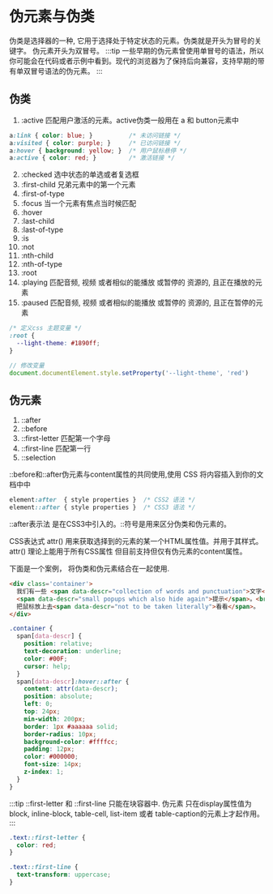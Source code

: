 # 伪元素与伪类

  伪类是选择器的一种, 它用于选择处于特定状态的元素。伪类就是开头为冒号的关键字。
  伪元素开头为双冒号。
:::tip
一些早期的伪元素曾使用单冒号的语法，所以你可能会在代码或者示例中看到。现代的浏览器为了保持后向兼容，支持早期的带有单双冒号语法的伪元素。
:::

## 伪类

1. :active  匹配用户激活的元素。active伪类一般用在 a 和 button元素中
```css
a:link { color: blue; }          /* 未访问链接 */
a:visited { color: purple; }     /* 已访问链接 */
a:hover { background: yellow; }  /* 用户鼠标悬停 */
a:active { color: red; }         /* 激活链接 */
```
2. :checked 选中状态的单选或者复选框
3. :first-child 兄弟元素中的第一个元素
4. :first-of-type
5. :focus 当一个元素有焦点当时候匹配
6. :hover
7. :last-child
8. :last-of-type
9. :is
10. :not
11. :nth-child
12. :nth-of-type
13. :root
14. :playing  匹配音频, 视频 或者相似的能播放 或暂停的 资源的, 且正在播放的元素
15. :paused   匹配音频, 视频 或者相似的能播放 或暂停的 资源的, 且正在暂停的元素

```css
/* 定义css 主题变量 */
:root {
  --light-theme: #1890ff;
}
```
```js
// 修改变量
document.documentElement.style.setProperty('--light-theme', 'red')
```

## 伪元素

1. ::after
2. ::before
3. ::first-letter 匹配第一个字母
4. ::first-line   匹配第一行
5. ::selection

  ::before和::after伪元素与content属性的共同使用,使用 CSS 将内容插入到你的文档中中
```css
element:after  { style properties }  /* CSS2 语法 */
element::after { style properties }  /* CSS3 语法 */
```
  ::after表示法 是在CSS3中引入的。::符号是用来区分伪类和伪元素的。

  CSS表达式 attr() 用来获取选择到的元素的某一个HTML属性值。并用于其样式。
  attr() 理论上能用于所有CSS属性 但目前支持但仅有伪元素的content属性。

  下面是一个案例， 将伪类和伪元素结合在一起使用.

<Css-Pseudo-Before/>

```html
<div class='container'>
  我们有一些 <span data-descr="collection of words and punctuation">文字</span> 有一些
  <span data-descr="small popups which also hide again">提示</span>。<br />
  把鼠标放上去<span data-descr="not to be taken literally">看看</span>。
</div>
```
```css
.container {
  span[data-descr] {
    position: relative;
    text-decoration: underline;
    color: #00F;
    cursor: help;
  }
  span[data-descr]:hover::after {
    content: attr(data-descr);
    position: absolute;
    left: 0;
    top: 24px;
    min-width: 200px;
    border: 1px #aaaaaa solid;
    border-radius: 10px;
    background-color: #ffffcc;
    padding: 12px;
    color: #000000;
    font-size: 14px;
    z-index: 1;
  }
}
```
:::tip
::first-letter 和 ::first-line 只能在块容器中. 伪元素 只在display属性值为 block, inline-block, 
table-cell, list-item 或者 table-caption的元素上才起作用。
:::

```css
.text::first-letter {
  color: red;
}

.text::first-line {
  text-transform: uppercase;
}
```
